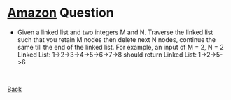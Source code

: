 # [Amazon](https://github.com/twowaits/SDE-Interview-Questions/tree/master/Amazon) Question
- Given a linked list and two integers M and N. Traverse the linked list such that you retain M nodes then delete next N nodes, continue the same till the end of the linked list. For example, an input of M = 2, N = 2 Linked List: 1->2->3->4->5->6->7->8 should return Linked List: 1->2->5->6

<br />

[Back](https://github.com/ZiarayZ/Coding-Challenges)